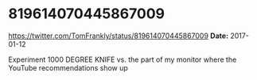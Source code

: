 # 819614070445867009
https://twitter.com/TomFrankly/status/819614070445867009
**Date:** 2017-01-12

Experiment 1000 DEGREE KNIFE vs. the part of my monitor where the YouTube recommendations show up

